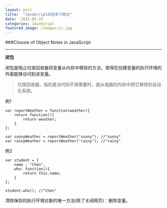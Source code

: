 ```yaml
---
layout: post
title:  "JavaScript闭包学习笔记"
date:  2015-05-15
categories: JavaScript
featured_image: /images/js.jpg
---
```


###Closure of Object Notes in JavaScript

---

<b>闭包</b>

闭包是阻止垃圾回收器将变量从内存中移除的方法，使得在创建变量的执行环境的外面能够访问到该变量。

> 垃圾回收器，指的是当代码不再需要时，就从电脑的内存中把它移除的自动化系统。

例1

    var reportWeather = function(weather){
        return function(){
            return weather;
        }
    };
    
    var sunnyWeather = reportWeather("sunny"); //"sunny"
    var rainyWeather = reportWeather("rainy"); //"rainy"

例2

    var student = {
        name : "Chen",
        who: function(){
            return this.name;
        }
    };

    student.who(); //"Chen"

清除保存的执行环境对象的唯一方法(除了关闭网页)：删除变量。
